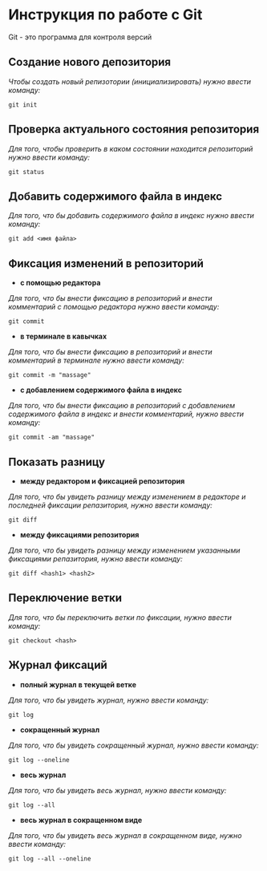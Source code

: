 # Инструкция по работе с Git


Git - это программа для контроля версий

## Создание нового депозитория

*Чтобы создать новый репизотории (инициализировать) нужно ввести команду:*

    git init

## Проверка актуального состояния репозитория

*Для того, чтобы проверить в каком состоянии находится репозиторий нужно ввести команду:*

    git status

## Добавить содержимого файла в индекс

*Для того, что бы добавить содержимого файла в индекс нужно ввести команду:*
    
    git add <имя файла>

## Фиксация изменений в репозиторий

* **с помощью редактора**

*Для того, что бы внести фиксацию в репозиторий и внести комментарий c помощью редактора нужно ввести команду:*

    git commit

* **в терминале в кавычках**

*Для того, что бы внести фиксацию в репозиторий и внести комментарий в терминале нужно ввести команду:*

    git commit -m "massage"

* **с добавлением содержимого файла в индекс**

*Для того, что бы внести фиксацию в репозиторий с добавлением содержимого файла в индекс и внести комментарий, нужно ввести команду:*

    git commit -am "massage"

## Показать разницу

* **между редактором и фиксацией репозитория**

*Для того, что бы увидеть разницу между изменением в редакторе и последней фиксации репазитория, нужно ввести команду:*

    git diff

* **между фиксациями репозитория**

*Для того, что бы увидеть разницу между изменением указанными фиксациями репазитория, нужно ввести команду:*

    git diff <hash1> <hash2>

## Переключение ветки

*Для того, что бы переключить ветки по фиксации, нужно ввести команду:*

    git checkout <hash>

## Журнал фиксаций

* **полный журнал в текущей ветке**

*Для того, что бы увидеть журнал, нужно ввести команду:*

    git log

* **сокращенный журнал**

*Для того, что бы увидеть сокращенный журнал, нужно ввести команду:*
 
    git log --oneline

  * **весь журнал**

*Для того, что бы увидеть весь журнал, нужно ввести команду:*

    git log --all

* **весь журнал в сокращенном виде**

*Для того, что бы увидеть весь журнал в сокращенном виде, нужно ввести команду:*

    git log --all --oneline
